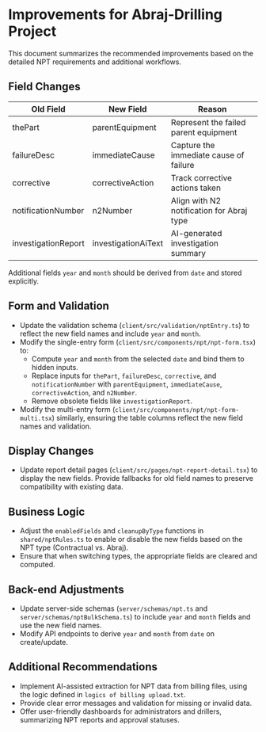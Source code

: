 # Improvements for Abraj‑Drilling Project

This document summarizes the recommended improvements based on the detailed NPT requirements and additional workflows.

## Field Changes
| Old Field          | New Field            | Reason |
|--------------------|----------------------|--------|
| thePart            | parentEquipment      | Represent the failed parent equipment |
| failureDesc        | immediateCause       | Capture the immediate cause of failure |
| corrective         | correctiveAction     | Track corrective actions taken |
| notificationNumber | n2Number             | Align with N2 notification for Abraj type |
| investigationReport| investigationAiText  | AI-generated investigation summary |

Additional fields `year` and `month` should be derived from `date` and stored explicitly.

## Form and Validation
- Update the validation schema (`client/src/validation/nptEntry.ts`) to reflect the new field names and include `year` and `month`.
- Modify the single-entry form (`client/src/components/npt/npt-form.tsx`) to:
  - Compute `year` and `month` from the selected `date` and bind them to hidden inputs.
  - Replace inputs for `thePart`, `failureDesc`, `corrective`, and `notificationNumber` with `parentEquipment`, `immediateCause`, `correctiveAction`, and `n2Number`.
  - Remove obsolete fields like `investigationReport`.
- Modify the multi-entry form (`client/src/components/npt/npt-form-multi.tsx`) similarly, ensuring the table columns reflect the new field names and validation.

## Display Changes
- Update report detail pages (`client/src/pages/npt-report-detail.tsx`) to display the new fields. Provide fallbacks for old field names to preserve compatibility with existing data.

## Business Logic
- Adjust the `enabledFields` and `cleanupByType` functions in `shared/nptRules.ts` to enable or disable the new fields based on the NPT type (Contractual vs. Abraj).
- Ensure that when switching types, the appropriate fields are cleared and computed.

## Back-end Adjustments
- Update server-side schemas (`server/schemas/npt.ts` and `server/schemas/nptBulkSchema.ts`) to include `year` and `month` fields and use the new field names.
- Modify API endpoints to derive `year` and `month` from `date` on create/update.

## Additional Recommendations
- Implement AI-assisted extraction for NPT data from billing files, using the logic defined in `logics of billing upload.txt`.
- Provide clear error messages and validation for missing or invalid data.
- Offer user-friendly dashboards for administrators and drillers, summarizing NPT reports and approval statuses.
